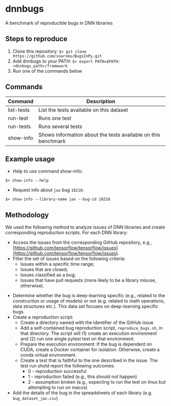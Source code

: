 # dnnbugs
A benchmark of reproducible bugs in DNN libraries

## Steps to reproduce
1. Clone this repository: ```$> git clone https://github.com/soarsmu/BugsInPy.git```
2. Add dnnbugs to your PATH: ```$> export PATH=$PATH:<dnnbugs_path>/framework```
3. Run one of the commands below


## Commands
| Command  | Description |
| -------- | ------- |
| list-tests  | List the tests available on this dataset |
| run-test | Runs one test |
| run-tests | Runs several tests |
| show-info | Shows information about the tests available on this benchmark |


<!---
## How to reproduce

- Change the current directory to the specific bug's directory. For example:

```Shell
cd jax/issue_18218
```

- Execute the script "reproduce_bug.sh"

```Shell
./reproduce_bug.sh
```

- Upon successful reproduction, the test should pass. Look for "1
  passed in" towards the end of the output.
  
-->

## Example usage

- Help to use command show-info: 

```Shell
$> show-info --help
```

- Request info about ```jax``` bug ```18218```:

```Shell
$> show-info --library-name jax --bug-id 18218
```

## Methodology

We used the following method to analyze issues of DNN libraries and create corresponding reproduction scripts. For each DNN library:

- Access the issues from the corresponding GitHub repository, e.g., [https://github.com/tensorflow/tensorflow/issues](https://github.com/tensorflow/tensorflow/issues).
- Filter the set of issues based on the following criteria:
	- Issues within a specific time range;
	- Issues that are closed;
	- Issues classified as a bug;
	- Issues that have pull requests (more likely to be a library misuse, otherwise).
<!--- Go to the issues that has a pull request associated with it to avoid bug reports that are merely misuses of the library and instead of a fix, the solution is a workaround (hence no pull requests).
-->
- Determine whether the bug is deep-learning specific (e.g., related to the construction or usage of models) or not (e.g. related to math operations, data structures etc.). This data set focuses on deep-learning specific bugs.
- Create a reproduction script:
	- 	Create a directory named with the identifier of the GitHub issue 
	-  Add a self-contained bug reproduction script, ```reproduce_bugs.sh```, in that directory. The script will (1) create an execution environment and (2) run one single pytest test on that environment.
	- 	Prepare the execution environment: If the bug is dependent on CUDA, create a Docker container for isolation. Otherwise, create a conda virtual environment.
	-  Create a test that is faithful to the one described in the issue. The test run shold report the following outcomes: 
		-  0 - reproduction successful 
		-  1 - reproduction failed (e.g., this should not happen)
		-  2 - assumption broken (e.g., expecting to run the test on linux but attempting to run on macos)<!--	Try to reproduce the bug using a conda enviornment if there is no CUDA dependency. For 
-->
- Add the details of the bug in the spreadsheets of each library (e.g. ```bug_dataset_jax.csv```)